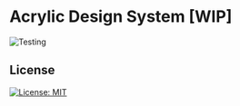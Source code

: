 # Acrylic Design System [WIP]
![Testing](https://github.com/mingsumsze/design-system/actions/workflows/ci.yml/badge.svg)

## License
[![License: MIT](https://img.shields.io/badge/License-MIT-yellow.svg)](https://opensource.org/licenses/MIT)

